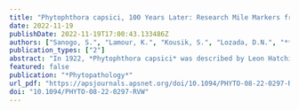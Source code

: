 ```yaml
---
title: "Phytophthora capsici, 100 Years Later: Research Mile Markers from 1922 to 2022"
date: 2022-11-19
publishDate: 2022-11-19T17:00:43.133486Z
authors: ["Sanogo, S.", "Lamour, K.", "Kousik, S.", "Lozada, D.N.", "**Parada Rojas, C.H.**", "Quesada-Ocampo, L.", "Wyenandt, C.A.", "Babadoost, M.", "Hausbeck, M.K.", "Hansen, Z."," Ali, E."]
publication_types: ["2"]
abstract: "In 1922, *Phytophthora capsici* was described by Leon Hatching Leonian as a new pathogen infecting pepper (*Capsicum annuum* L.), with disease symptoms of root rot, stem and fruit blight, seed rot, and plant wilting and death. Extensive research has been conducted on P. capsici over the last 100 years. This review succinctly describes the salient mile markers of research on *P. capsici* with current perspectives on the pathogen’s distribution, economic importance, epidemiology, genetics and genomics, fungicide resistance, host susceptibility, pathogenicity mechanisms, and management."
featured: false
publication: "*Phytopathology*"
url_pdf: "https://apsjournals.apsnet.org/doi/10.1094/PHYTO-08-22-0297-RVW"
doi: "10.1094/PHYTO-08-22-0297-RVW"
---
```

